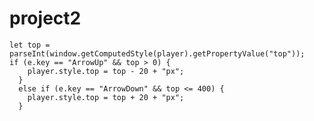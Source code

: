 # project2

    let top = parseInt(window.getComputedStyle(player).getPropertyValue("top"));
    if (e.key == "ArrowUp" && top > 0) {
        player.style.top = top - 20 + "px";
      }
      else if (e.key == "ArrowDown" && top <= 400) {
        player.style.top = top + 20 + "px";
      }